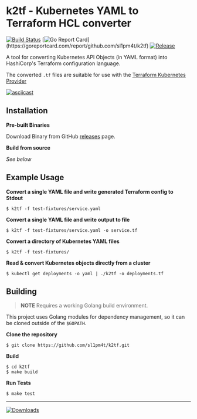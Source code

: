 # k2tf - Kubernetes YAML to Terraform HCL converter

[![Build Status](https://cloud.drone.io/api/badges/sl1pm4t/k2tf/status.svg)](https://cloud.drone.io/sl1pm4t/k2tf)
[![Go Report Card](https://goreportcard.com/badge/github.com/sl1pm4t/k2tf?)](https://goreportcard.com/report/github.com/sl1pm4t/k2tf)
[![Release](https://img.shields.io/github/release-pre/sl1pm4t/k2tf.svg)](https://github.com/sl1pm4t/k2tf/releases)

A tool for converting Kubernetes API Objects (in YAML format) into HashiCorp's Terraform configuration language.

The converted `.tf` files are suitable for use with the [Terraform Kubernetes Provider](https://www.terraform.io/docs/providers/kubernetes/index.html)

[![asciicast](https://asciinema.org/a/5LzAc7Eha7w7dwrktAxcMdpIc.svg)](https://asciinema.org/a/5LzAc7Eha7w7dwrktAxcMdpIc)

## Installation

**Pre-built Binaries**

Download Binary from GitHub [releases](https://github.com/sl1pm4t/k2tf/releases/latest) page.

**Build from source**

_See below_

## Example Usage

**Convert a single YAML file and write generated Terraform config to Stdout**

```
$ k2tf -f test-fixtures/service.yaml
```

**Convert a single YAML file and write output to file**

```
$ k2tf -f test-fixtures/service.yaml -o service.tf
```

**Convert a directory of Kubernetes YAML files**

```
$ k2tf -f test-fixtures/
```

**Read & convert Kubernetes objects directly from a cluster**

```
$ kubectl get deployments -o yaml | ./k2tf -o deployments.tf
```

## Building

> **NOTE** Requires a working Golang build environment.

This project uses Golang modules for dependency management, so it can be cloned outside of the `$GOPATH`.

**Clone the repository**

```
$ git clone https://github.com/sl1pm4t/k2tf.git
```

**Build**

```
$ cd k2tf
$ make build
```

**Run Tests**

```
$ make test
```

---

[![Downloads](https://img.shields.io/github/downloads/sl1pm4t/k2tf/total.svg)](https://img.shields.io/github/downloads/sl1pm4t/k2tf/total.svg)

